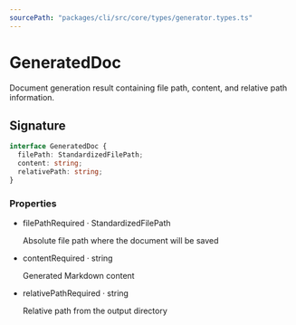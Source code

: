 ```yaml
---
sourcePath: "packages/cli/src/core/types/generator.types.ts"
---
```


# GeneratedDoc

Document generation result containing file path, content, and relative path information.

## Signature

```typescript
interface GeneratedDoc {
  filePath: StandardizedFilePath;
  content: string;
  relativePath: string;
}
```

### Properties

<ul class="post-parameters-ul">
  <li class="post-parameters-li post-parameters-li-root">
    <span class="post-parameters--name">filePath</span><span class="post-parameters--required">Required</span> · <span class="post-parameters--type">StandardizedFilePath</span>
    <br/>
    <p class="post-parameters--description">Absolute file path where the document will be saved</p>
  </li>
  <li class="post-parameters-li post-parameters-li-root">
    <span class="post-parameters--name">content</span><span class="post-parameters--required">Required</span> · <span class="post-parameters--type">string</span>
    <br/>
    <p class="post-parameters--description">Generated Markdown content</p>
  </li>
  <li class="post-parameters-li post-parameters-li-root">
    <span class="post-parameters--name">relativePath</span><span class="post-parameters--required">Required</span> · <span class="post-parameters--type">string</span>
    <br/>
    <p class="post-parameters--description">Relative path from the output directory</p>
  </li>
</ul>
